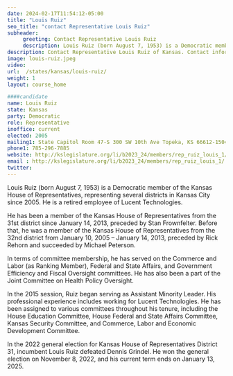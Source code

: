 ```yaml
---
date: 2024-02-17T11:54:12-05:00
title: "Louis Ruiz"
seo_title: "contact Representative Louis Ruiz"
subheader:
     greeting: Contact Representative Louis Ruiz
     description: Louis Ruiz (born August 7, 1953) is a Democratic member of the Kansas House of Representatives, representing 31st district since January 14, 2013, preceded by Stan Frownfelter.
description: Contact Representative Louis Ruiz of Kansas. Contact information for Louis Ruiz includes email address, phone number, and mailing address.
image: louis-ruiz.jpeg
video:
url:  /states/kansas/louis-ruiz/
weight: 1
layout: course_home

####candidate
name: Louis Ruiz
state: Kansas
party: Democratic
role: Representative
inoffice: current
elected: 2005
mailing1: State Capitol Room 47-S 300 SW 10th Ave Topeka, KS 66612-1504
phone1: 785-296-7885
website: http://kslegislature.org/li/b2023_24/members/rep_ruiz_louis_1/
email : http://kslegislature.org/li/b2023_24/members/rep_ruiz_louis_1/
twitter:
---
```


Louis Ruiz (born August 7, 1953) is a Democratic member of the Kansas House of Representatives, representing several districts in Kansas City since 2005. He is a retired employee of Lucent Technologies.

He has been a member of the Kansas House of Representatives from the 31st district since January 14, 2013, preceded by Stan Frownfelter. Before that, he was a member of the Kansas House of Representatives from the 32nd district from January 10, 2005 – January 14, 2013, preceded by Rick Rehorn and succeeded by Michael Peterson.

In terms of committee membership, he has served on the Commerce and Labor (as Ranking Member), Federal and State Affairs, and Government Efficiency and Fiscal Oversight committees. He has also been a part of the Joint Committee on Health Policy Oversight.

In the 2015 session, Ruiz began serving as Assistant Minority Leader. His professional experience includes working for Lucent Technologies. He has been assigned to various committees throughout his tenure, including the House Education Committee, House Federal and State Affairs Committee, Kansas Security Committee, and Commerce, Labor and Economic Development Committee.

In the 2022 general election for Kansas House of Representatives District 31, incumbent Louis Ruiz defeated Dennis Grindel. He won the general election on November 8, 2022, and his current term ends on January 13, 2025.
